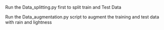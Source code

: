 Run the Data_splitting.py first to split train and Test Data

Run the Data_augmentation.py script to augment the training and test data with rain and lightness 
